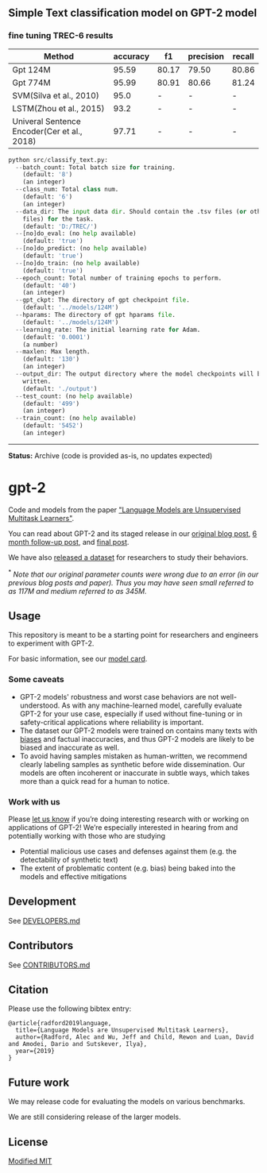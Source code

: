 ## Simple Text classification model on GPT-2 model

### fine tuning TREC-6 results

|Method|accuracy| f1 | precision | recall|
|--|--|--|--|--|
|Gpt 124M| 95.59|80.17|79.50|80.86|
|Gpt 774M| 95.99|80.91|80.66|81.24|
|SVM(Silva et al., 2010)|95.0|-|-|-|
|LSTM(Zhou et al., 2015)|93.2|-|-|-|
|Univeral Sentence Encoder(Cer et al., 2018)|97.71|-|-|-|


```python
python src/classify_text.py:
  --batch_count: Total batch size for training.
    (default: '8')
    (an integer)
  --class_num: Total class num.
    (default: '6')
    (an integer)
  --data_dir: The input data dir. Should contain the .tsv files (or other data
    files) for the task.
    (default: 'D:/TREC/')
  --[no]do_eval: (no help available)
    (default: 'true')
  --[no]do_predict: (no help available)
    (default: 'true')
  --[no]do_train: (no help available)
    (default: 'true')
  --epoch_count: Total number of training epochs to perform.
    (default: '40')
    (an integer)
  --gpt_ckpt: The directory of gpt checkpoint file.
    (default: '../models/124M')
  --hparams: The directory of gpt hparams file.
    (default: '../models/124M')
  --learning_rate: The initial learning rate for Adam.
    (default: '0.0001')
    (a number)
  --maxlen: Max length.
    (default: '130')
    (an integer)
  --output_dir: The output directory where the model checkpoints will be
    written.
    (default: './output')
  --test_count: (no help available)
    (default: '499')
    (an integer)
  --train_count: (no help available)
    (default: '5452')
    (an integer)
```

-----------------------------------------------------

**Status:** Archive (code is provided as-is, no updates expected)

# gpt-2

Code and models from the paper ["Language Models are Unsupervised Multitask Learners"](https://d4mucfpksywv.cloudfront.net/better-language-models/language-models.pdf).

You can read about GPT-2 and its staged release in our [original blog post](https://blog.openai.com/better-language-models/), [6 month follow-up post](https://openai.com/blog/gpt-2-6-month-follow-up/), and [final post](https://www.openai.com/blog/gpt-2-1-5b-release/).

We have also [released a dataset](https://github.com/openai/gpt-2-output-dataset) for researchers to study their behaviors.

<sup>*</sup> *Note that our original parameter counts were wrong due to an error (in our previous blog posts and paper).  Thus you may have seen small referred to as 117M and medium referred to as 345M.*

## Usage

This repository is meant to be a starting point for researchers and engineers to experiment with GPT-2.

For basic information, see our [model card](./model_card.md).

### Some caveats

- GPT-2 models' robustness and worst case behaviors are not well-understood.  As with any machine-learned model, carefully evaluate GPT-2 for your use case, especially if used without fine-tuning or in safety-critical applications where reliability is important.
- The dataset our GPT-2 models were trained on contains many texts with [biases](https://twitter.com/TomerUllman/status/1101485289720242177) and factual inaccuracies, and thus GPT-2 models are likely to be biased and inaccurate as well.
- To avoid having samples mistaken as human-written, we recommend clearly labeling samples as synthetic before wide dissemination.  Our models are often incoherent or inaccurate in subtle ways, which takes more than a quick read for a human to notice.

### Work with us

Please [let us know](mailto:languagequestions@openai.com) if you’re doing interesting research with or working on applications of GPT-2!  We’re especially interested in hearing from and potentially working with those who are studying
- Potential malicious use cases and defenses against them (e.g. the detectability of synthetic text)
- The extent of problematic content (e.g. bias) being baked into the models and effective mitigations

## Development

See [DEVELOPERS.md](./DEVELOPERS.md)

## Contributors

See [CONTRIBUTORS.md](./CONTRIBUTORS.md)

## Citation

Please use the following bibtex entry:
```
@article{radford2019language,
  title={Language Models are Unsupervised Multitask Learners},
  author={Radford, Alec and Wu, Jeff and Child, Rewon and Luan, David and Amodei, Dario and Sutskever, Ilya},
  year={2019}
}
```

## Future work

We may release code for evaluating the models on various benchmarks.

We are still considering release of the larger models.

## License

[Modified MIT](./LICENSE)
